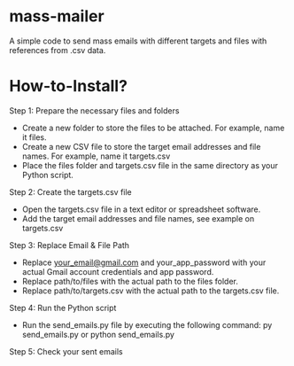 # mass-mailer
A simple code to send mass emails with different targets and files with references from .csv data.

# How-to-Install?
Step 1: Prepare the necessary files and folders
- Create a new folder to store the files to be attached. For example, name it files.
- Create a new CSV file to store the target email addresses and file names. For example, name it targets.csv
- Place the files folder and targets.csv file in the same directory as your Python script.

Step 2: Create the targets.csv file
- Open the targets.csv file in a text editor or spreadsheet software.
- Add the target email addresses and file names, see example on targets.csv

Step 3: Replace Email & File Path
- Replace your_email@gmail.com and your_app_password with your actual Gmail account credentials and app password.
- Replace path/to/files with the actual path to the files folder.
- Replace path/to/targets.csv with the actual path to the targets.csv file.

Step 4: Run the Python script
- Run the send_emails.py file by executing the following command: py send_emails.py or python send_emails.py

Step 5: Check your sent emails
